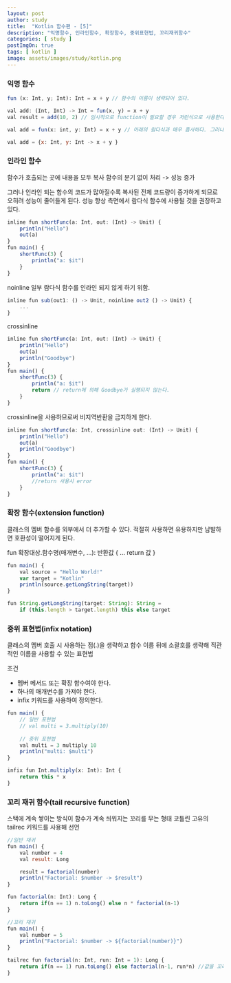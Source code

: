 ```yaml
---
layout: post
author: study
title:  "Kotlin 함수편 - [5]"
description: "익명함수, 인라인함수, 확장함수, 중위표현법, 꼬리재귀함수"
categories: [ study ]
postImgOn: true
tags: [ kotlin ]
image: assets/images/study/kotlin.png
---
```

 
### 익명 함수 

```javascript
fun (x: Int, y; Int): Int = x + y // 함수의 이름이 생략되어 있다.
```
```javascript
val add: (Int, Int) -> Int = fun(x, y) = x + y
val result = add(10, 2) // 임시적으로 function이 필요할 경우 저런식으로 사용한다.
```
```javascript
val add = fun(x: int, y: Int) = x + y // 아래의 람다식과 매우 흡사하다. 그러나 return, break, continue는 람다식에서 사용불가능 하지만 일반 익명 함수에서는 사용이 가능하다.
```
```javascript
val add = {x: Int, y: Int -> x + y } 
```


### 인라인 함수
함수가 호출되는 곳에 내용을 모두 복사
함수의 분기 없이 처리 -> 성능 증가

그러나 인라인 되는 함수의 코드가 많아질수록 복사된 전체 코드량이 증가하게 되므로 오히려 성능이 줄어들게 된다. 성능 향상 측면에서 람다식 함수에 사용될 것을 권장하고 있다.

```javascript
inline fun shortFunc(a: Int, out: (Int) -> Unit) {
    println("Hello")
    out(a)
}
fun main() {
    shortFunc(3) {
        println("a: $it")
    }
}
```

noinline
일부 람다식 함수를 인라인 되지 않게 하기 위함.

```javascript
inline fun sub(out1: () -> Unit, noinline out2 () -> Unit) {
    ...
}
```

crossinline

```javascript
inline fun shortFunc(a: Int, out: (Int) -> Unit) {
    println("Hello")
    out(a)
    println("Goodbye")
}
fun main() {
    shortFunc(3) {
        println("a: $it")
        return // return에 의해 Goodbye가 실행되지 않는다.
    }
}
```

crossinline을 사용하므로써 비지역반환을 금지하게 한다.

```javascript
inline fun shortFunc(a: Int, crossinline out: (Int) -> Unit) {
    println("Hello")
    out(a)
    println("Goodbye")
}
fun main() {
    shortFunc(3) {
        println("a: $it")
        //return 사용시 error
    }
}
```

### 확장 함수(extension function)
클래스의 멤버 함수를 외부에서 더 추가할 수 있다.
적절히 사용하면 유용하지만 남발하면 호환성이 떨어지게 된다.

fun 확장대상.함수명(매개변수, ...): 반환값 {
    ...
    return 값
}

```javascript
fun main() {
    val source = "Hello World!"
    var target = "Kotlin"
    println(source.getLongString(target))
}

fun String.getLongString(target: String): String = 
    if (this.length > target.length) this else target
```

### 중위 표현법(infix notation)
클래스의 멤버 호출 시 사용하는 점(.)을 생략하고 함수 이름 뒤에 소괄호를 생략해 직관적인 이름을 사용할 수 있는 표현법

조건
- 멤버 메서드 또는 확장 함수여야 한다.
- 하나의 매개변수를 가져야 한다.
- infix 키워드를 사용하여 정의한다.

```javascript
fun main() {
    // 일반 표현법
    // val multi = 3.multiply(10)
    
    // 중위 표현법
    val multi = 3 multiply 10
    println("multi: $multi")
}

infix fun Int.multiply(x: Int): Int { 
    return this * x
}
```

### 꼬리 재귀 함수(tail recursive function)
스택에 계속 쌓이는 방식이 함수가 계속 씌워지는 꼬리를 무는 형태
코틀린 고유의 tailrec 키워드를 사용해 선언

```javascript
//일반 재귀
fun main() {
    val number = 4
    val result: Long

    result = factorial(number)
    println("Factorial: $number -> $result")
}

fun factorial(n: Int): Long {
    return if(n == 1) n.toLong() else n * factorial(n-1)
}
```

```javascript
//꼬리 재귀
fun main() {
    val number = 5   
    println("Factorial: $number -> ${factorial(number)}")
}

tailrec fun factorial(n: Int, run: Int = 1): Long {
    return if(n == 1) run.toLong() else factorial(n-1, run*n) //값을 꼬리물며 들어가기 때문에 스택을 사용하지 않는다.
}
```